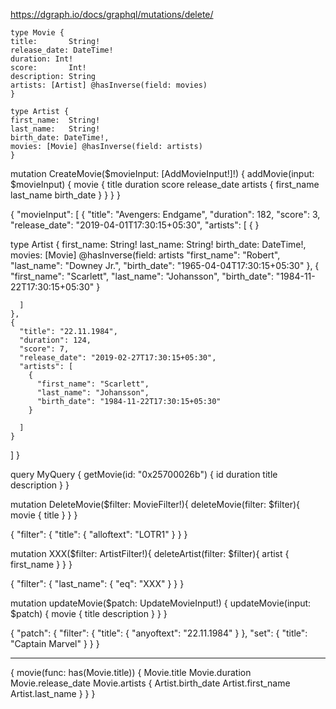 https://dgraph.io/docs/graphql/mutations/delete/

```bigquery
type Movie {
title:       String!
release_date: DateTime!
duration: Int!
score:       Int!
description: String
artists: [Artist] @hasInverse(field: movies)
}

type Artist {
first_name:  String!
last_name:   String!
birth_date: DateTime!,
movies: [Movie] @hasInverse(field: artists)
}
```



mutation CreateMovie($movieInput: [AddMovieInput!]!) {
addMovie(input: $movieInput) {
movie {
title
duration
score
release_date
artists {
first_name
last_name
birth_date
}
}
}
}




{
"movieInput": [
{
"title": "Avengers: Endgame",
"duration": 182,
"score": 3,
"release_date": "2019-04-01T17:30:15+05:30",
"artists": [
{
}

type Artist {
first_name:  String!
last_name:   String!
birth_date: DateTime!,
movies: [Movie] @hasInverse(field: artists
"first_name": "Robert",
"last_name": "Downey Jr.",
"birth_date": "1965-04-04T17:30:15+05:30"
},
{
"first_name": "Scarlett",
"last_name": "Johansson",
"birth_date": "1984-11-22T17:30:15+05:30"
}

      ]
    },
    {
      "title": "22.11.1984",
      "duration": 124,
      "score": 7,
      "release_date": "2019-02-27T17:30:15+05:30",
      "artists": [
        {
          "first_name": "Scarlett",
          "last_name": "Johansson",
          "birth_date": "1984-11-22T17:30:15+05:30"
        }
        
      ]
    }
]
}

query MyQuery {
getMovie(id: "0x25700026b") {
id
duration
title
description
}
}






mutation DeleteMovie($filter: MovieFilter!){
deleteMovie(filter: $filter){
movie {
title
}
}
}


{ "filter":
{ "title": { "alloftext": "LOTR1" } }
}



mutation XXX($filter: ArtistFilter!){
deleteArtist(filter: $filter){
artist {
first_name
}
}
}

{ "filter":
{ "last_name": { "eq": "XXX" } }
}





mutation updateMovie($patch: UpdateMovieInput!) {
updateMovie(input: $patch) {
movie {
title
description
}
}
}


{
"patch": {
"filter": {
"title": {
"anyoftext": "22.11.1984"
}
},
"set": {
"title": "Captain Marvel"
}
}
}

-----------------
{
movie(func: has(Movie.title)) {
Movie.title
Movie.duration
Movie.release_date
Movie.artists {
Artist.birth_date
Artist.first_name
Artist.last_name
}
}
}

